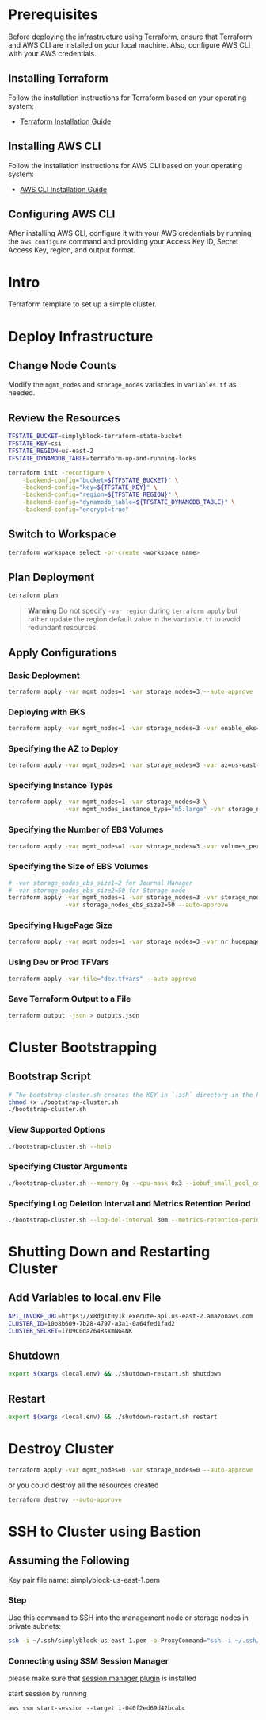 
# Prerequisites

Before deploying the infrastructure using Terraform, ensure that Terraform and AWS CLI are installed on your local machine. Also, configure AWS CLI with your AWS credentials.

## Installing Terraform

Follow the installation instructions for Terraform based on your operating system:

- [Terraform Installation Guide](https://learn.hashicorp.com/tutorials/terraform/install-cli)

## Installing AWS CLI

Follow the installation instructions for AWS CLI based on your operating system:

- [AWS CLI Installation Guide](https://docs.aws.amazon.com/cli/latest/userguide/install-cliv2.html)

## Configuring AWS CLI

After installing AWS CLI, configure it with your AWS credentials by running the `aws configure` command and providing your Access Key ID, Secret Access Key, region, and output format.

# Intro

Terraform template to set up a simple cluster.

# Deploy Infrastructure

## Change Node Counts

Modify the `mgmt_nodes` and `storage_nodes` variables in `variables.tf` as needed.

## Review the Resources

```bash
TFSTATE_BUCKET=simplyblock-terraform-state-bucket
TFSTATE_KEY=csi
TFSTATE_REGION=us-east-2
TFSTATE_DYNAMODB_TABLE=terraform-up-and-running-locks

terraform init -reconfigure \
    -backend-config="bucket=${TFSTATE_BUCKET}" \
    -backend-config="key=${TFSTATE_KEY}" \
    -backend-config="region=${TFSTATE_REGION}" \
    -backend-config="dynamodb_table=${TFSTATE_DYNAMODB_TABLE}" \
    -backend-config="encrypt=true"
```

## Switch to Workspace

```bash
terraform workspace select -or-create <workspace_name>
```

## Plan Deployment

```bash
terraform plan
```

> **Warning**
> Do not specify `-var region` during `terraform apply` but rather update the region default value in the `variable.tf` to avoid redundant resources.

## Apply Configurations

### Basic Deployment

```bash
terraform apply -var mgmt_nodes=1 -var storage_nodes=3 --auto-approve
```

### Deploying with EKS

```bash
terraform apply -var mgmt_nodes=1 -var storage_nodes=3 -var enable_eks=1 --auto-approve
```

### Specifying the AZ to Deploy

```bash
terraform apply -var mgmt_nodes=1 -var storage_nodes=3 -var az=us-east-2b --auto-approve
```

### Specifying Instance Types

```bash
terraform apply -var mgmt_nodes=1 -var storage_nodes=3 \
                -var mgmt_nodes_instance_type="m5.large" -var storage_nodes_instance_type="m5.large" --auto-approve
```

### Specifying the Number of EBS Volumes

```bash
terraform apply -var mgmt_nodes=1 -var storage_nodes=3 -var volumes_per_storage_nodes=2 --auto-approve
```

### Specifying the Size of EBS Volumes

```bash
# -var storage_nodes_ebs_size1=2 for Journal Manager
# -var storage_nodes_ebs_size2=50 for Storage node
terraform apply -var mgmt_nodes=1 -var storage_nodes=3 -var storage_nodes_ebs_size1=2 \
                -var storage_nodes_ebs_size2=50 --auto-approve
```

### Specifying HugePage Size

```bash
terraform apply -var mgmt_nodes=1 -var storage_nodes=3 -var nr_hugepages=2048 --auto-approve
```

### Using Dev or Prod TFVars

```bash
terraform apply -var-file="dev.tfvars" --auto-approve
```

### Save Terraform Output to a File

```bash
terraform output -json > outputs.json
```

# Cluster Bootstrapping

## Bootstrap Script

```bash
# The bootstrap-cluster.sh creates the KEY in `.ssh` directory in the home directory
chmod +x ./bootstrap-cluster.sh
./bootstrap-cluster.sh
```

### View Supported Options

```bash
./bootstrap-cluster.sh --help
```

### Specifying Cluster Arguments

```bash
./bootstrap-cluster.sh --memory 8g --cpu-mask 0x3 --iobuf_small_pool_count 10000 --iobuf_large_pool_count 25000
```

### Specifying Log Deletion Interval and Metrics Retention Period

```bash
./bootstrap-cluster.sh --log-del-interval 30m --metrics-retention-period 2h
```

# Shutting Down and Restarting Cluster

## Add Variables to local.env File

```bash
API_INVOKE_URL=https://x8dg1t0y1k.execute-api.us-east-2.amazonaws.com
CLUSTER_ID=10b8b609-7b28-4797-a3a1-0a64fed1fad2
CLUSTER_SECRET=I7U9C0daZ64RsxmNG4NK
```

## Shutdown

```bash
export $(xargs <local.env) && ./shutdown-restart.sh shutdown
```

## Restart

```bash
export $(xargs <local.env) && ./shutdown-restart.sh restart
```

# Destroy Cluster

```bash
terraform apply -var mgmt_nodes=0 -var storage_nodes=0 --auto-approve
```

or you could destroy all the resources created

```bash
terraform destroy --auto-approve
```

# SSH to Cluster using Bastion

## Assuming the Following

Key pair file name: simplyblock-us-east-1.pem

### Step

Use this command to SSH into the management node or storage nodes in private subnets:

```bash
ssh -i ~/.ssh/simplyblock-us-east-1.pem -o ProxyCommand="ssh -i ~/.ssh/simplyblock-us-east-1.pem -W %h:%p ec2-user@<Bastion-Public-IP>" ec2-user@<Management-Node-Private-IP or Storage-Node-Private-IP>
```

### Connecting using SSM Session Manager

please make sure that [session manager plugin](https://docs.aws.amazon.com/systems-manager/latest/userguide/install-plugin-macos-overview.html) is installed

start session by running

```
aws ssm start-session --target i-040f2ed69d42bcabc
```
